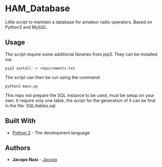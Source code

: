 # HAM_Database
Little script to maintain a database for amateur radio operators. Based on Python3 and MySQL.

## Usage
The script require some additional libraries from pip3. They can be installed via:
```
pip3 install -r requirements.txt
```
The script can then be run using the command:
```
python3 main.py
```
This repo not prepare the SQL instance to be used, must be setup on your own. It require only one table, the script for the generation of it can be find in the file: SQL/tables.sql

## Built With

* [Python 3](https://www.python.org/) - The development language

## Authors
* **Jacopo Nasi** - [Jacopx](https://github.com/Jacopx)